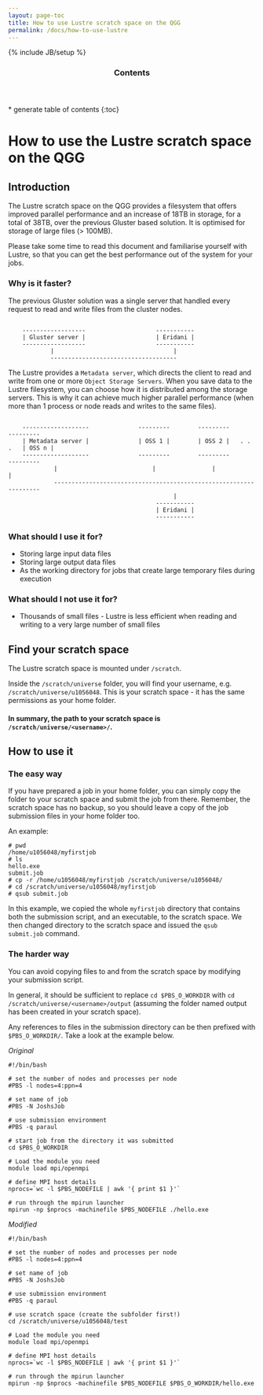 ```yaml
---
layout: page-toc
title: How to use Lustre scratch space on the QGG
permalink: /docs/how-to-use-lustre
---
```


{% include JB/setup %}

<div class="row">
<div class="col-md-2">
<section id="table-of-contents" class="toc">
<header>
<h3>Contents</h3>
</header>
<div id="drawer" markdown="1">
* generate table of contents
{:toc}
</div>
</section>
</div>
<div class="col-md-10" markdown="1">

# How to use the Lustre scratch space on the QGG

## Introduction

The Lustre scratch space on the QGG provides a filesystem that offers improved parallel performance and an increase of 18TB in storage, for a total of 38TB, over the previous Gluster based solution. It is optimised for storage of large files (> 100MB).

Please take some time to read this document and familiarise yourself with Lustre, so that you can get the best performance out of the system for your jobs.

### Why is it faster?

The previous Gluster solution was a single server that handled every request to read and write files from the cluster nodes.

```

    ------------------                    -----------
    | Gluster server |                    | Eridani |
    ------------------                    -----------
            |                                  |
            ------------------------------------

```

The Lustre provides a `Metadata server`, which directs the client to read and write from one or more `Object Storage Servers`. When you save data to the Lustre filesystem, you can choose how it is distributed among the storage servers. This is why it can achieve much higher parallel performance (when more than 1 process or node reads and writes to the same files).

```

    -------------------              ---------        ---------           ---------
    | Metadata server |              | OSS 1 |        | OSS 2 |   . . .   | OSS n |
    -------------------              ---------        ---------           ---------
             |                           |                |                   |
             ------------------------------------------------------------------
                                               |
                                          -----------
                                          | Eridani |
                                          -----------
```

### What should I use it for?

- Storing large input data files
- Storing large output data files
- As the working directory for jobs that create large temporary files during execution

### What should I not use it for?

- Thousands of small files - Lustre is less efficient when reading and writing to a very large number of small files

## Find your scratch space

The Lustre scratch space is mounted under `/scratch`.

Inside the `/scratch/universe` folder, you will find your username, e.g. `/scratch/universe/u1056048`. This is your scratch space - it has the same permissions as your home folder.

#### In summary, the path to your scratch space is `/scratch/universe/<username>/`.


## How to use it

### The easy way

If you have prepared a job in your home folder, you can simply copy the folder to your scratch space and submit the job from there. Remember, the scratch space has no backup, so you should leave a copy of the job submission files in your home folder too.

An example:

```
# pwd
/home/u1056048/myfirstjob
# ls
hello.exe
submit.job
# cp -r /home/u1056048/myfirstjob /scratch/universe/u1056048/
# cd /scratch/universe/u1056048/myfirstjob
# qsub submit.job
```
In this example, we copied the whole `myfirstjob` directory that contains both the submission script, and an executable, to the scratch space. We then changed directory to the scratch space and issued the `qsub submit.job` command.

### The harder way

You can avoid copying files to and from the scratch space by modifying your submission script.

In general, it should be sufficient to replace `cd $PBS_O_WORKDIR` with `cd /scratch/universe/<username>/output` (assuming the folder named output has been created in your scratch space).

Any references to files in the submission directory can be then prefixed with `$PBS_O_WORKDIR/`. Take a look at the example below.

*Original*

```
#!/bin/bash

# set the number of nodes and processes per node
#PBS -l nodes=4:ppn=4

# set name of job
#PBS -N JoshsJob

# use submission environment
#PBS -q paraul

# start job from the directory it was submitted
cd $PBS_O_WORKDIR

# Load the module you need
module load mpi/openmpi

# define MPI host details
nprocs=`wc -l $PBS_NODEFILE | awk '{ print $1 }'`

# run through the mpirun launcher
mpirun -np $nprocs -machinefile $PBS_NODEFILE ./hello.exe
```

*Modified*

```
#!/bin/bash

# set the number of nodes and processes per node
#PBS -l nodes=4:ppn=4

# set name of job
#PBS -N JoshsJob

# use submission environment
#PBS -q paraul

# use scratch space (create the subfolder first!)
cd /scratch/universe/u1056048/test

# Load the module you need
module load mpi/openmpi

# define MPI host details
nprocs=`wc -l $PBS_NODEFILE | awk '{ print $1 }'`

# run through the mpirun launcher
mpirun -np $nprocs -machinefile $PBS_NODEFILE $PBS_O_WORKDIR/hello.exe

```

</div>
</div>
